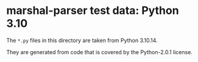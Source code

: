# marshal-parser test data: Python 3.10

The `*.py` files in this directory are taken from Python 3.10.14.

They are generated from code that is covered by the Python-2.0.1 license.

